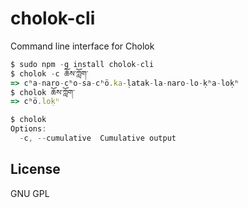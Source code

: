 # cholok-cli

Command line interface for Cholok


````javascript
$ sudo npm -g install cholok-cli
$ cholok -c ཆོས་ཀློག་
=> cʰa-naro-cʰo-sa-cʰö.ka-ḷatak-la-naro-lo-ḳʰa-loḳʰ
$ cholok ཆོས་ཀློག་
=> cʰö.loḳʰ

$ cholok
Options:
  -c, --cumulative  Cumulative output
````


## License

 GNU GPL
